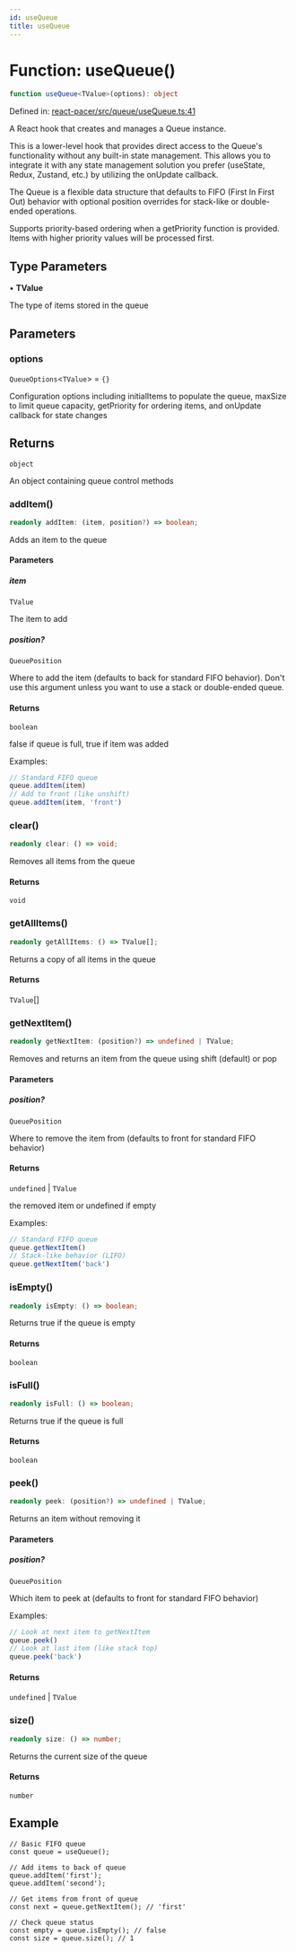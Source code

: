 ```yaml
---
id: useQueue
title: useQueue
---
```


<!-- DO NOT EDIT: this page is autogenerated from the type comments -->

# Function: useQueue()

```ts
function useQueue<TValue>(options): object
```

Defined in: [react-pacer/src/queue/useQueue.ts:41](https://github.com/TanStack/bouncer/blob/main/packages/react-pacer/src/queue/useQueue.ts#L41)

A React hook that creates and manages a Queue instance.

This is a lower-level hook that provides direct access to the Queue's functionality without
any built-in state management. This allows you to integrate it with any state management solution
you prefer (useState, Redux, Zustand, etc.) by utilizing the onUpdate callback.

The Queue is a flexible data structure that defaults to FIFO (First In First Out) behavior
with optional position overrides for stack-like or double-ended operations.

Supports priority-based ordering when a getPriority function is provided.
Items with higher priority values will be processed first.

## Type Parameters

• **TValue**

The type of items stored in the queue

## Parameters

### options

`QueueOptions`\<`TValue`\> = `{}`

Configuration options including initialItems to populate the queue,
               maxSize to limit queue capacity, getPriority for ordering items,
               and onUpdate callback for state changes

## Returns

`object`

An object containing queue control methods

### addItem()

```ts
readonly addItem: (item, position?) => boolean;
```

Adds an item to the queue

#### Parameters

##### item

`TValue`

The item to add

##### position?

`QueuePosition`

Where to add the item (defaults to back for standard FIFO behavior). Don't use this argument unless you want to use a stack or double-ended queue.

#### Returns

`boolean`

false if queue is full, true if item was added

Examples:
```ts
// Standard FIFO queue
queue.addItem(item)
// Add to front (like unshift)
queue.addItem(item, 'front')
```

### clear()

```ts
readonly clear: () => void;
```

Removes all items from the queue

#### Returns

`void`

### getAllItems()

```ts
readonly getAllItems: () => TValue[];
```

Returns a copy of all items in the queue

#### Returns

`TValue`[]

### getNextItem()

```ts
readonly getNextItem: (position?) => undefined | TValue;
```

Removes and returns an item from the queue using shift (default) or pop

#### Parameters

##### position?

`QueuePosition`

Where to remove the item from (defaults to front for standard FIFO behavior)

#### Returns

`undefined` \| `TValue`

the removed item or undefined if empty

Examples:
```ts
// Standard FIFO queue
queue.getNextItem()
// Stack-like behavior (LIFO)
queue.getNextItem('back')
```

### isEmpty()

```ts
readonly isEmpty: () => boolean;
```

Returns true if the queue is empty

#### Returns

`boolean`

### isFull()

```ts
readonly isFull: () => boolean;
```

Returns true if the queue is full

#### Returns

`boolean`

### peek()

```ts
readonly peek: (position?) => undefined | TValue;
```

Returns an item without removing it

#### Parameters

##### position?

`QueuePosition`

Which item to peek at (defaults to front for standard FIFO behavior)

Examples:
```ts
// Look at next item to getNextItem
queue.peek()
// Look at last item (like stack top)
queue.peek('back')
```

#### Returns

`undefined` \| `TValue`

### size()

```ts
readonly size: () => number;
```

Returns the current size of the queue

#### Returns

`number`

## Example

```tsx
// Basic FIFO queue
const queue = useQueue();

// Add items to back of queue
queue.addItem('first');
queue.addItem('second');

// Get items from front of queue
const next = queue.getNextItem(); // 'first'

// Check queue status
const empty = queue.isEmpty(); // false
const size = queue.size(); // 1
```
